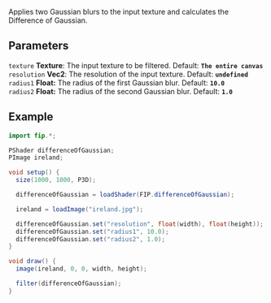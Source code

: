 Applies two Gaussian blurs to the input texture and calculates the Difference of Gaussian.

## Parameters
`texture` **Texture**: The input texture to be filtered. Default: **`The entire canvas`**
<br>
`resolution` **Vec2**: The resolution of the input texture. Default: **`undefined`**
<br>
`radius1` **Float:** The radius of the first Gaussian blur. Default: **`10.0`**
<br>
`radius2` **Float:** The radius of the second Gaussian blur. Default: **`1.0`**

## Example
```java
import fip.*;

PShader differenceOfGaussian;
PImage ireland;

void setup() {
  size(1000, 1000, P3D);

  differenceOfGaussian = loadShader(FIP.differenceOfGaussian);

  ireland = loadImage("ireland.jpg");

  differenceOfGaussian.set("resolution", float(width), float(height));
  differenceOfGaussian.set("radius1", 10.0);
  differenceOfGaussian.set("radius2", 1.0);
}

void draw() {
  image(ireland, 0, 0, width, height);

  filter(differenceOfGaussian);
}
```